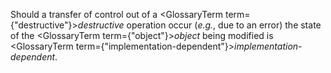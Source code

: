  



Should a transfer of control out of a <GlossaryTerm  term={"destructive"}><i>destructive</i></GlossaryTerm> operation occur (*e.g.*, due to an error) the state of the <GlossaryTerm  term={"object"}><i>object</i></GlossaryTerm> being modified is <GlossaryTerm  term={"implementation-dependent"}><i>implementation-dependent</i></GlossaryTerm>. 



